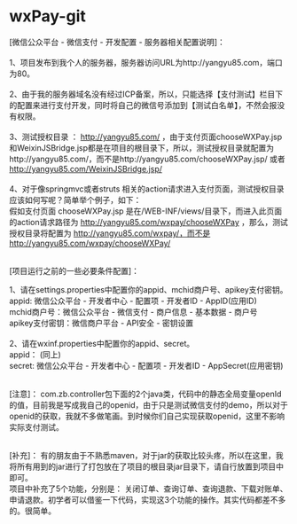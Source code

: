 # wxPay-git
[微信公众平台 - 微信支付 - 开发配置 - 服务器相关配置说明]：<br/>
    <br/>
    1、项目发布到我个人的服务器，服务器访问URL为http://yangyu85.com，端口为80。 
    <br/>
    <br/>
    2、由于我的服务器域名没有经过ICP备案，所以，只能选择【支付测试】栏目下的配置来进行支付开发，同时将自己的微信号添加到【测试白名单】，不然会报没有权限。 
    <br/>
    <br/>
    3、测试授权目录  ：  http://yangyu85.com/ ，由于支付页面chooseWXPay.jsp和WeixinJSBridge.jsp都是在项目的根目录下，所以，测试授权目录就配置为http://yangyu85.com/，而不是http://yangyu85.com/chooseWXPay.jsp/ 或者 http://yangyu85.com/WeixinJSBridge.jsp/ 
    <br/>
    <br/>
    4、对于像springmvc或者struts 相关的action请求进入支付页面，测试授权目录应该如何写呢？简单举个例子，如下： <br/>
        假如支付页面 chooseWXPay.jsp 是在/WEB-INF/views/目录下，而进入此页面的action请求路径为 http://yangyu85.com/wxpay/chooseWXPay ，那么，测试授权目录将配置为 http://yangyu85.com/wxpay/，而不是 http://yangyu85.com/wxpay/chooseWXPay/ 
    <br/>
    <br/>

[项目运行之前的一些必要条件配置]：

1、请在settings.properties中配置你的appid、mchid商户号、apikey支付密钥。<br/>
            appid: 微信公众平台 - 开发者中心 - 配置项 - 开发者ID - AppID(应用ID)<br/>
            mchid商户号：微信公众平台 - 微信支付 - 商户信息 - 基本数据 - 商户号<br/>
            apikey支付密钥：微信商户平台 - API安全 - 密钥设置<br/><br/>
2、请在wxinf.properties中配置你的appid、secret。<br/>
            appid： (同上)<br/>
            secret: 微信公众平台 - 开发者中心 - 配置项 - 开发者ID - AppSecret(应用密钥)<br/><br/>
            
[注意]：
com.zb.controller包下面的2个java类，代码中的静态全局变量openId的值，目前我是写成我自己的openid，由于只是测试微信支付的demo，所以对于openid的获取，我就不多做笔画。到时候你们自己实现获取openid，这里不影响实际支付测试。

<br/>
[补充]：
有的朋友由于不熟悉maven，对于jar的获取比较头疼，所以在这里，我将所有用到的jar进行了打包放在了项目的根目录jar目录下，请自行放置到项目中即可。
<br/>
项目中补充了5个功能，分别是：
关闭订单、查询订单、查询退款、下载对账单、申请退款。初学者可以借鉴一下代码，实现这3个功能的操作。其实代码都差不多的。很简单。
